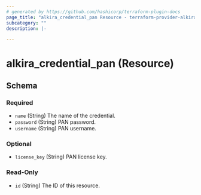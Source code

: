 ```yaml
---
# generated by https://github.com/hashicorp/terraform-plugin-docs
page_title: "alkira_credential_pan Resource - terraform-provider-alkira"
subcategory: ""
description: |-
  
---
```


# alkira_credential_pan (Resource)





<!-- schema generated by tfplugindocs -->
## Schema

### Required

- `name` (String) The name of the credential.
- `password` (String) PAN password.
- `username` (String) PAN username.

### Optional

- `license_key` (String) PAN license key.

### Read-Only

- `id` (String) The ID of this resource.


